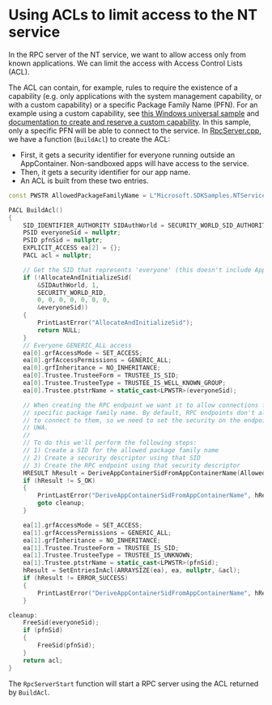 # Using ACLs to limit access to the NT service

In the RPC server of the NT service, we want to allow access only from known applications. We can limit the access with Access Control Lists (ACL).

The ACL can contain, for example, rules to require the existence of a capability (e.g. only applications with the system management capability, or with a custom capability) or a specific Package Family Name (PFN). For an example using a custom capability, see [this Windows universal sample](https://github.com/Microsoft/Windows-universal-samples/tree/master/Samples/CustomCapability) and [documentation to create and reserve a custom capability](https://docs.microsoft.com/en-us/windows-hardware/drivers/devapps/creating-a-custom-capability-to-pair-driver-with-hsa). In this sample, only a specific PFN will be able to connect to the service. In [RpcServer.cpp](../Service/Server/RpcServer.cpp), we have a function (`BuildAcl`) to create the ACL:

* First, it gets a security identifier for everyone running outside an AppContainer. Non-sandboxed apps will have access to the service.
* Then, it gets a security identifier for our app name.
* An ACL is built from these two entries.

```cpp
const PWSTR AllowedPackageFamilyName = L"Microsoft.SDKSamples.NTServiceRpc.CPP_8wekyb3d8bbwe";

PACL BuildAcl()
{
    SID_IDENTIFIER_AUTHORITY SIDAuthWorld = SECURITY_WORLD_SID_AUTHORITY;
    PSID everyoneSid = nullptr;
    PSID pfnSid = nullptr;
    EXPLICIT_ACCESS ea[2] = {};
    PACL acl = nullptr;

    // Get the SID that represents 'everyone' (this doesn't include AppContainers)
    if (!AllocateAndInitializeSid(
        &SIDAuthWorld, 1,
        SECURITY_WORLD_RID,
        0, 0, 0, 0, 0, 0, 0,
        &everyoneSid))
    {
        PrintLastError("AllocateAndInitializeSid");
        return NULL;
    }
    // Everyone GENERIC_ALL access
    ea[0].grfAccessMode = SET_ACCESS;
    ea[0].grfAccessPermissions = GENERIC_ALL;
    ea[0].grfInheritance = NO_INHERITANCE;
    ea[0].Trustee.TrusteeForm = TRUSTEE_IS_SID;
    ea[0].Trustee.TrusteeType = TRUSTEE_IS_WELL_KNOWN_GROUP;
    ea[0].Trustee.ptstrName = static_cast<LPWSTR>(everyoneSid);

    // When creating the RPC endpoint we want it to allow connections from the UWA with a
    // specific package family name. By default, RPC endpoints don't allow UWAs (AppContainer processes)
    // to connect to them, so we need to set the security on the endpoint to allow access to our specific
    // UWA.
    //
    // To do this we'll perform the following steps:
    // 1) Create a SID for the allowed package family name
    // 2) Create a security descriptor using that SID
    // 3) Create the RPC endpoint using that security descriptor
    HRESULT hResult = DeriveAppContainerSidFromAppContainerName(AllowedPackageFamilyName, &pfnSid);
    if (hResult != S_OK)
    {
        PrintLastError("DeriveAppContainerSidFromAppContainerName", hResult);
        goto cleanup;
    }

    ea[1].grfAccessMode = SET_ACCESS;
    ea[1].grfAccessPermissions = GENERIC_ALL;
    ea[1].grfInheritance = NO_INHERITANCE;
    ea[1].Trustee.TrusteeForm = TRUSTEE_IS_SID;
    ea[1].Trustee.TrusteeType = TRUSTEE_IS_UNKNOWN;
    ea[1].Trustee.ptstrName = static_cast<LPWSTR>(pfnSid);
    hResult = SetEntriesInAcl(ARRAYSIZE(ea), ea, nullptr, &acl);
    if (hResult != ERROR_SUCCESS)
    {
        PrintLastError("DeriveAppContainerSidFromAppContainerName", hResult);
    }

cleanup:
    FreeSid(everyoneSid);
    if (pfnSid)
    {
        FreeSid(pfnSid);
    }
    return acl;
}
```

The `RpcServerStart` function will start a RPC server using the ACL returned by `BuildAcl`.
